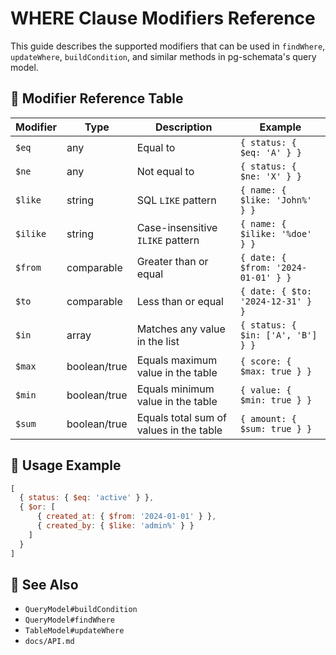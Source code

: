 # WHERE Clause Modifiers Reference

This guide describes the supported modifiers that can be used in `findWhere`, `updateWhere`, `buildCondition`, and similar methods in pg-schemata's query model.

## 📌 Modifier Reference Table

| Modifier     | Type           | Description                                      | Example                                   |
|--------------|----------------|--------------------------------------------------|-------------------------------------------|
| `$eq`        | any            | Equal to                                         | `{ status: { $eq: 'A' } }`                |
| `$ne`        | any            | Not equal to                                     | `{ status: { $ne: 'X' } }`                |
| `$like`      | string         | SQL `LIKE` pattern                               | `{ name: { $like: 'John%' } }`            |
| `$ilike`     | string         | Case-insensitive `ILIKE` pattern                 | `{ name: { $ilike: '%doe' } }`            |
| `$from`      | comparable     | Greater than or equal                            | `{ date: { $from: '2024-01-01' } }`       |
| `$to`        | comparable     | Less than or equal                               | `{ date: { $to: '2024-12-31' } }`         |
| `$in`        | array          | Matches any value in the list                    | `{ status: { $in: ['A', 'B'] } }`         |
| `$max`       | boolean/true   | Equals maximum value in the table                | `{ score: { $max: true } }`               |
| `$min`       | boolean/true   | Equals minimum value in the table                | `{ value: { $min: true } }`               |
| `$sum`       | boolean/true   | Equals total sum of values in the table          | `{ amount: { $sum: true } }`              |

## 🧠 Usage Example

```js
[
  { status: { $eq: 'active' } },
  { $or: [
      { created_at: { $from: '2024-01-01' } },
      { created_by: { $like: 'admin%' } }
    ]
  }
]
```

## 🔗 See Also

- `QueryModel#buildCondition`
- `QueryModel#findWhere`
- `TableModel#updateWhere`
- `docs/API.md`
